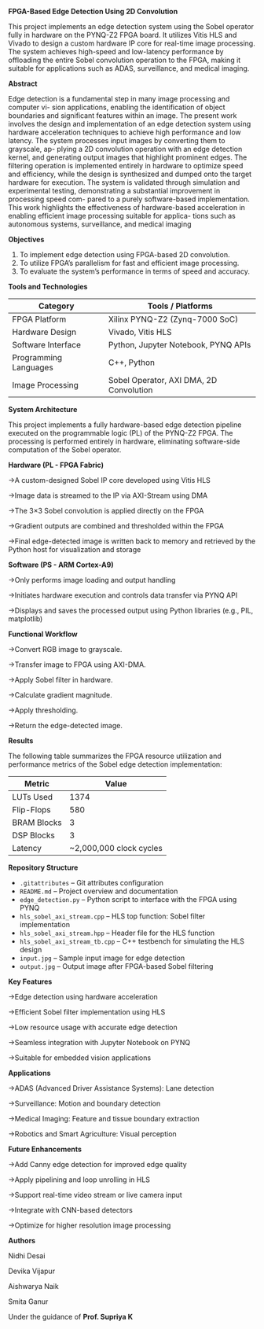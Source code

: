 **FPGA-Based Edge Detection Using 2D Convolution**

This project implements an edge detection system using the Sobel operator fully in hardware on the PYNQ-Z2 FPGA board. It utilizes Vitis HLS and Vivado to design a custom hardware IP core for real-time image processing. The system achieves high-speed and low-latency performance by offloading the entire Sobel convolution operation to the FPGA, making it suitable for applications such as ADAS, surveillance, and medical imaging.

**Abstract**

Edge detection is a fundamental step in many image processing and computer vi-
sion applications, enabling the identification of object boundaries and significant features
within an image. The present work involves the design and implementation of an edge
detection system using hardware acceleration techniques to achieve high performance and
low latency. The system processes input images by converting them to grayscale, ap-
plying a 2D convolution operation with an edge detection kernel, and generating output
images that highlight prominent edges. The filtering operation is implemented entirely in
hardware to optimize speed and efficiency, while the design is synthesized and dumped
onto the target hardware for execution. The system is validated through simulation and
experimental testing, demonstrating a substantial improvement in processing speed com-
pared to a purely software-based implementation. This work highlights the effectiveness
of hardware-based acceleration in enabling efficient image processing suitable for applica-
tions such as autonomous systems, surveillance, and medical imaging

**Objectives**

1. To implement edge detection using FPGA-based 2D convolution.
2. To utilize FPGA’s parallelism for fast and efficient image processing.
3. To evaluate the system’s performance in terms of speed and accuracy.


**Tools and Technologies**

| Category              | Tools / Platforms                       |
| --------------------- | --------------------------------------- |
| FPGA Platform         | Xilinx PYNQ-Z2 (Zynq-7000 SoC)          |
| Hardware Design       | Vivado, Vitis HLS                       |
| Software Interface    | Python, Jupyter Notebook, PYNQ APIs     |
| Programming Languages | C++, Python                             |
| Image Processing      | Sobel Operator, AXI DMA, 2D Convolution |




**System Architecture**

This project implements a fully hardware-based edge detection pipeline executed on the programmable logic (PL) of the PYNQ-Z2 FPGA. The processing is performed entirely in hardware, eliminating software-side computation of the Sobel operator.

**Hardware (PL - FPGA Fabric)**

->A custom-designed Sobel IP core developed using Vitis HLS

->Image data is streamed to the IP via AXI-Stream using DMA

->The 3×3 Sobel convolution is applied directly on the FPGA

->Gradient outputs are combined and thresholded within the FPGA

->Final edge-detected image is written back to memory and retrieved by the Python host for visualization and storage

**Software (PS - ARM Cortex-A9)**

->Only performs image loading and output handling

->Initiates hardware execution and controls data transfer via PYNQ API

->Displays and saves the processed output using Python libraries (e.g., PIL, matplotlib)



**Functional Workflow**

->Convert RGB image to grayscale.

->Transfer image to FPGA using AXI-DMA.

->Apply Sobel filter in hardware.

->Calculate gradient magnitude.

->Apply thresholding.

->Return the edge-detected image.


**Results**

The following table summarizes the FPGA resource utilization and performance metrics of the Sobel edge detection implementation:

| Metric                | Value                                   |
| --------------------- | --------------------------------------- |
|  LUTs Used            | 1374                                    |
| Flip-Flops            |  580                                    |
|  BRAM Blocks          | 3                                       |
| DSP Blocks            | 3                                       |
|  Latency              |  ~2,000,000 clock cycles                |



**Repository Structure**

* `.gitattributes` – Git attributes configuration
* `README.md` – Project overview and documentation
* `edge_detection.py` – Python script to interface with the FPGA using PYNQ
* `hls_sobel_axi_stream.cpp` – HLS top function: Sobel filter implementation
* `hls_sobel_axi_stream.hpp` – Header file for the HLS function
* `hls_sobel_axi_stream_tb.cpp` – C++ testbench for simulating the HLS design
* `input.jpg` – Sample input image for edge detection
* `output.jpg` – Output image after FPGA-based Sobel filtering





**Key Features**

->Edge detection using hardware acceleration

->Efficient Sobel filter implementation using HLS

->Low resource usage with accurate edge detection

->Seamless integration with Jupyter Notebook on PYNQ

->Suitable for embedded vision applications



**Applications**

->ADAS (Advanced Driver Assistance Systems): Lane detection

->Surveillance: Motion and boundary detection

->Medical Imaging: Feature and tissue boundary extraction

->Robotics and Smart Agriculture: Visual perception



**Future Enhancements**

->Add Canny edge detection for improved edge quality

->Apply pipelining and loop unrolling in HLS

->Support real-time video stream or live camera input

->Integrate with CNN-based detectors

->Optimize for higher resolution image processing




**Authors**

Nidhi Desai 

Devika Vijapur 

Aishwarya Naik

Smita Ganur 

Under the guidance of **Prof. Supriya K**







